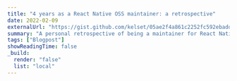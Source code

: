 ```yaml
---
title: "4 years as a React Native OSS maintainer: a retrospective"
date: 2022-02-09
externalUrl: "https://gist.github.com/kelset/05ae2f4a861c2252fc592ebadd7e0f25"
summary: "A personal retrospective of being a maintainer for React Native for the past 4 years."
tags: ["Blogpost"]
showReadingTime: false
_build:
  render: "false"
  list: "local"
---
```

